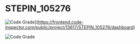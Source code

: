 # STEPIN_105276

![Code Grade](https://www.code-inspector.com/project/13617/status/svg)](https://frontend.code-inspector.com/public/project/13617/STEPIN_105276/dashboard)

![Code Grade](https://github.com/stepin654321/MiniProject_Template/workflows/C/C++%20CI/badge.svg)
